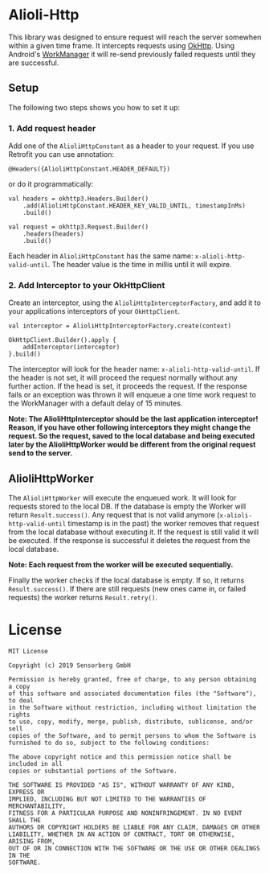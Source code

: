 # Alioli-Http
This library was designed to ensure request will reach the server somewhen within a given time frame. It intercepts
requests using [OkHttp](https://github.com/square/okhttp). Using Android's
[WorkManager](https://developer.android.com/topic/libraries/architecture/workmanager/) it will re-send previously failed
requests until they are successful.

## Setup
The following two steps shows you how to set it up:

### 1. Add request header
Add one of the `AlioliHttpConstant` as a header to your request. If you use Retrofit you can use annotation:

```
@Headers({AlioliHttpConstant.HEADER_DEFAULT})
```

or do it programmatically:

```
val headers = okhttp3.Headers.Builder()
    .add(AlioliHttpConstant.HEADER_KEY_VALID_UNTIL, timestampInMs)
    .build()

val request = okhttp3.Request.Builder()
    .headers(headers)
    .build() 
```

Each header in `AlioliHttpConstant` has the same name: `x-alioli-http-valid-until`. The header value is the time in
millis until it will expire.

### 2. Add Interceptor to your OkHttpClient
Create an interceptor, using the `AlioliHttpInterceptorFactory`, and add it to your applications interceptors of your
`OkHttpClient`.

```
val interceptor = AlioliHttpInterceptorFactory.create(context)

OkHttpClient.Builder().apply {
    addInterceptor(interceptor)
}.build()
```

The interceptor will look for the header name: `x-alioli-http-valid-until`. If the header is not set, it will proceed
the request normally without any further action. If the head is set, it proceeds the request. If the response fails or
an exception was thrown it will enqueue a one time work request to the WorkManager with a default delay of 15 minutes.

**Note: The AlioliHttpInterceptor should be the last application interceptor! Reason, if you have other following
interceptors they might change the request. So the request, saved to the local database and being executed later by the
AlioliHttpWorker would be different from the original request send to the server.**

## AlioliHttpWorker
The `AlioliHttpWorker` will execute the enqueued work. It will look for requests stored to the local DB. If the database
is empty the Worker will return `Result.success()`. Any request that is not valid anymore (`x-alioli-http-valid-until`
timestamp is in the past) the worker removes that request from the local database without executing it. If the request
is still valid it will be executed. If the response is successful it deletes the request from the local database.

**Note: Each request from the worker will be executed sequentially.**

Finally the worker checks if the local database is empty. If so, it returns `Result.success()`. If there are still
requests (new ones came in, or failed requests) the worker returns `Result.retry()`.

# License
```
MIT License

Copyright (c) 2019 Sensorberg GmbH

Permission is hereby granted, free of charge, to any person obtaining a copy
of this software and associated documentation files (the "Software"), to deal
in the Software without restriction, including without limitation the rights
to use, copy, modify, merge, publish, distribute, sublicense, and/or sell
copies of the Software, and to permit persons to whom the Software is
furnished to do so, subject to the following conditions:

The above copyright notice and this permission notice shall be included in all
copies or substantial portions of the Software.

THE SOFTWARE IS PROVIDED "AS IS", WITHOUT WARRANTY OF ANY KIND, EXPRESS OR
IMPLIED, INCLUDING BUT NOT LIMITED TO THE WARRANTIES OF MERCHANTABILITY,
FITNESS FOR A PARTICULAR PURPOSE AND NONINFRINGEMENT. IN NO EVENT SHALL THE
AUTHORS OR COPYRIGHT HOLDERS BE LIABLE FOR ANY CLAIM, DAMAGES OR OTHER
LIABILITY, WHETHER IN AN ACTION OF CONTRACT, TORT OR OTHERWISE, ARISING FROM,
OUT OF OR IN CONNECTION WITH THE SOFTWARE OR THE USE OR OTHER DEALINGS IN THE
SOFTWARE.
```
